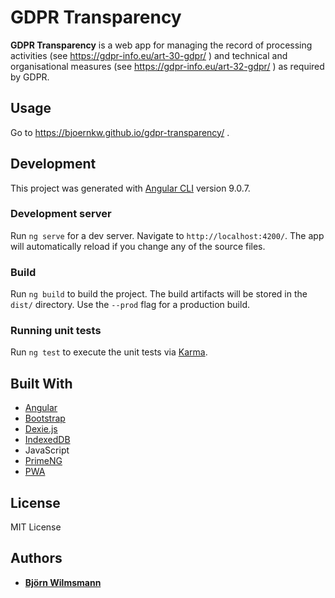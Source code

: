# GDPR Transparency

**GDPR Transparency** is a web app for managing the record of processing activities (see https://gdpr-info.eu/art-30-gdpr/ )
and technical and organisational measures (see https://gdpr-info.eu/art-32-gdpr/ ) as required by GDPR.

## Usage

Go to https://bjoernkw.github.io/gdpr-transparency/ .

## Development

This project was generated with [Angular CLI](https://github.com/angular/angular-cli) version 9.0.7.

### Development server

Run `ng serve` for a dev server. Navigate to `http://localhost:4200/`. The app will automatically reload if you change any of the source files.

### Build

Run `ng build` to build the project. The build artifacts will be stored in the `dist/` directory. Use the `--prod` flag for a production build.

### Running unit tests

Run `ng test` to execute the unit tests via [Karma](https://karma-runner.github.io).

## Built With

* [Angular](https://angular.io/)
* [Bootstrap](https://getbootstrap.com)
* [Dexie.js](https://dexie.org/)
* [IndexedDB](https://developer.mozilla.org/en-US/docs/Web/API/IndexedDB_API)
* JavaScript
* [PrimeNG](https://www.primefaces.org/primeng/#/)
* [PWA](https://developer.mozilla.org/en-US/docs/Web/Progressive_web_apps)

## License

MIT License

## Authors

* **[Björn Wilmsmann](https://bjoernkw.com)**
